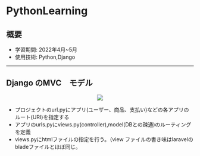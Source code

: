 # PythonLearning

## 概要
* 学習期間: 2022年4月~5月 
* 使用技術: Python,Django

---
## Django のMVC　モデル

<p align="center">
  <img src="https://user-images.githubusercontent.com/75665390/179008552-41f81a9d-ee84-4fd0-9e7a-1e92e5afee6a.png" />
</p>

* プロジェクトのurl.pyにアプリ(ユーザー、商品、支払い)などの各アプリのルート(URI)を指定する
* アプリのurls.pyにviews.py(controller),model(DBとの疎通)のルーティングを定義
* views.pyにhtmlファイルの指定を行う。（view ファイルの書き味はlaravelのbladeファイルとほぼ同じ。
